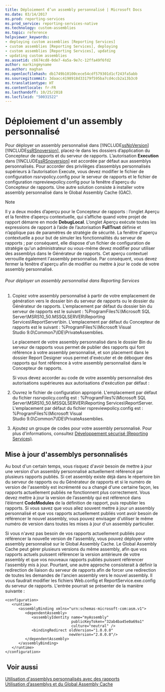 ```yaml
---
title: Déploiement d’un assembly personnalisé | Microsoft Docs
ms.date: 03/14/2017
ms.prod: reporting-services
ms.prod_service: reporting-services-native
ms.technology: custom-assemblies
ms.topic: reference
helpviewer_keywords:
- deploying custom assemblies [Reporting Services]
- custom assemblies [Reporting Services], deploying
- custom assemblies [Reporting Services], updating
- updating custom assemblies
ms.assetid: c6674cd8-0de7-4a5a-9e7c-12ffa49f6fd2
author: markingmyname
ms.author: maghan
ms.openlocfilehash: db1749b10100cece54cdf579301d1cf243fa5abb
ms.sourcegitcommit: 3daacc4198918d33179f595ba7cd4ccb2a13b3c0
ms.translationtype: HT
ms.contentlocale: fr-FR
ms.lasthandoff: 10/25/2018
ms.locfileid: "50031522"
---
```

# <a name="deploying-a-custom-assembly"></a>Déploiement d'un assembly personnalisé
  Pour déployer un assembly personnalisé dans [!INCLUDE[ssNoVersion](../../includes/ssnoversion-md.md)] [!INCLUDE[ssRSnoversion](../../includes/ssrsnoversion-md.md)], placez-le dans les dossiers d’application du Concepteur de rapports et du serveur de rapports. L’autorisation **Execution** dans [!INCLUDE[ssRSnoversion](../../includes/ssrsnoversion-md.md)] est accordée par défaut aux assemblys personnalisés. Pour accorder des privilèges d’assemblys personnalisés supérieurs à l’autorisation Execute, vous devez modifier le fichier de configuration rssrvpolicy.config pour le serveur de rapports et le fichier de configuration rspreviewpolicy.config pour la fenêtre d’aperçu du Concepteur de rapports. Une autre solution consiste à installer votre assembly personnalisé dans le Global Assembly Cache (GAC).  
  
> [!NOTE]  
>  Il y a deux modes d’aperçu pour le Concepteur de rapports : l’onglet Aperçu et la fenêtre d’aperçu contextuelle, qui s’affiche quand votre projet de rapport démarre en mode **DebugLocal**. L’onglet Aperçu exécute toutes les expressions de rapport à l’aide de l’autorisation **FullTrust** définie et n’applique pas de paramètres de stratégie de sécurité. La fenêtre d'aperçu contextuelle a pour but de simuler les fonctionnalités du serveur de rapports ; par conséquent, elle dispose d'un fichier de configuration de stratégie qu'un administrateur ou vous-même devez modifier pour utiliser des assemblys dans le Générateur de rapports. Cet aperçu contextuel verrouille également l'assembly personnalisé. Par conséquent, vous devez fermer la fenêtre d'aperçu afin de modifier ou mettre à jour le code de votre assembly personnalisé.  
  
###### <a name="to-deploy-a-custom-assembly-in-reporting-services"></a>Pour déployer un assembly personnalisé dans Reporting Services  
  
1.  Copiez votre assembly personnalisé à partir de votre emplacement de génération vers le dossier bin du serveur de rapports ou le dossier du Générateur de rapports. L'emplacement par défaut du dossier bin du serveur de rapports est le suivant : %ProgramFiles%\Microsoft SQL Server\MSRS10_50.MSSQLSERVER\Reporting Services\ReportServer\bin. L'emplacement par défaut du Concepteur de rapports est le suivant : %ProgramFiles%\Microsoft Visual Studio 9.0\Common7\IDE\PrivateAssemblies.  
  
     Le placement de votre assembly personnalisé dans le dossier Bin du serveur de rapports vous permet de publier des rapports qui font référence à votre assembly personnalisé, et son placement dans le dossier Report Designer vous permet d'exécuter et de déboguer des rapports qui font référence à votre assembly personnalisé dans le Concepteur de rapports.  
  
     Si vous devez accorder au code de votre assembly personnalisé des autorisations supérieures aux autorisations d'exécution par défaut :  
  
2.  Ouvrez le fichier de configuration approprié. L'emplacement par défaut du fichier rssrvpolicy.config est : %ProgramFiles%\Microsoft SQL Server\MSRS10_50.MSSQLSERVER\Reporting Services\ReportServer. L'emplacement par défaut du fichier rspreviewpolicy.config est : %ProgramFiles%\Microsoft Visual Studio 9.0\Common7\IDE\PrivateAssemblies.  
  
3.  Ajoutez un groupe de codes pour votre assembly personnalisé. Pour plus d’informations, consultez [Développement sécurisé &#40;Reporting Services&#41;](../../reporting-services/extensions/secure-development/secure-development-reporting-services.md).  
  
## <a name="updating-custom-assemblies"></a>Mise à jour d'assemblys personnalisés  
 Au bout d'un certain temps, vous risquez d'avoir besoin de mettre à jour une version d'un assembly personnalisé actuellement référencé par plusieurs rapports publiés. Si cet assembly existe déjà dans le répertoire bin du serveur de rapports ou du Générateur de rapports et si le numéro de version de l'assembly est incrémenté ou a changé d'une certaine façon, les rapports actuellement publiés ne fonctionnent plus correctement. Vous devez mettre à jour la version de l’assembly qui est référencé dans l’élément **CodeModules** de la définition de rapport, puis republier les rapports. Si vous savez que vous allez souvent mettre à jour un assembly personnalisé et que vos rapports actuellement publiés vont avoir besoin de référencer le nouvel assembly, vous pouvez envisager d'utiliser le même numéro de version dans toutes les mises à jour d'un assembly particulier.  
  
 Si vous n'avez pas besoin de vos rapports actuellement publiés pour référencer la nouvelle version de l'assembly, vous pouvez déployer votre assembly personnalisé sur le Global Assembly Cache. Le Global Assembly Cache peut gérer plusieurs versions du même assembly, afin que vos rapports actuels puissent référencer la version antérieure de votre assembly et que vos nouveaux rapports publiés puissent référencer l'assembly mis à jour. Pourtant, une autre approche consisterait à définir la redirection de liaison du serveur de rapports afin de forcer une redirection de toutes les demandes de l'ancien assembly vers le nouvel assembly. Il vous faudrait modifier les fichiers Web.config et ReportService.exe.config du serveur de rapports. L'entrée pourrait se présenter de la manière suivante :  
  
```  
<configuration>  
   <runtime>  
      <assemblyBinding xmlns="urn:schemas-microsoft-com:asm.v1">  
         <dependentAssembly>  
            <assemblyIdentity name="myAssembly"  
                              publicKeyToken="32ab4ba45e0a69a1"  
                              culture="neutral" />  
            <bindingRedirect oldVersion="1.0.0.0"  
                             newVersion="2.0.0.0"/>  
         </dependentAssembly>  
      </assemblyBinding>  
   </runtime>  
</configuration>  
```  
  
## <a name="see-also"></a> Voir aussi  
 [Utilisation d'assemblys personnalisés avec des rapports](../../reporting-services/custom-assemblies/using-custom-assemblies-with-reports.md)   
 [Utilisation d’assemblys et du Global Assembly Cache](https://go.microsoft.com/fwlink/?LinkId=63912)  
  
  
